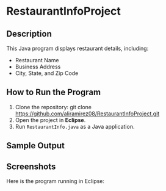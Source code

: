 # RestaurantInfoProject

## Description
This Java program displays restaurant details, including:
- Restaurant Name
- Business Address
- City, State, and Zip Code

## How to Run the Program
1. Clone the repository:
git clone https://github.com/aliramirez08/RestaurantInfoProject.git
2. Open the project in **Eclipse**.
3. Run `RestaurantInfo.java` as a Java application.

## Sample Output

## Screenshots
Here is the program running in Eclipse:
